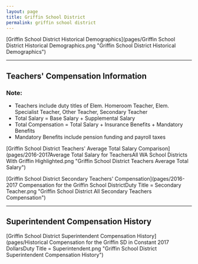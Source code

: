 ```yaml
---
layout: page
title: Griffin School District
permalink: griffin school district
---
```



[Griffin School District Historical Demographics](pages/Griffin School District Historical Demographics.png "Griffin School District Historical Demographics")

___

## Teachers' Compensation Information
### Note:
- Teachers include duty titles of Elem. Homeroom Teacher, Elem. Specialist Teacher, Other Teacher, Secondary Teacher
- Total Salary = Base Salary + Supplemental Salary
- Total Compensation = Total Salary + Insurance Benefits + Mandatory Benefits
- Mandatory Benefits include pension funding and payroll taxes

[Griffin School District Teachers' Average Total Salary Comparison](pages/2016-2017Average Total Salary for TeachersAll WA School Districts With Griffin Highlighted.png "Griffin School District Teachers Average Total Salary")

[Griffin School District Secondary Teachers' Compensation](pages/2016-2017 Compensation for the Griffin School DistrictDuty Title = Secondary Teacher.png "Griffin School District All Secondary Teachers Compensation")


___

## Superintendent Compensation History

[Griffin School District Superintendent Compensation History](pages/Historical Compensation for the Griffin SD in Constant 2017 DollarsDuty Title = Superintendent.png "Griffin School District Superintendent Compensation History")

